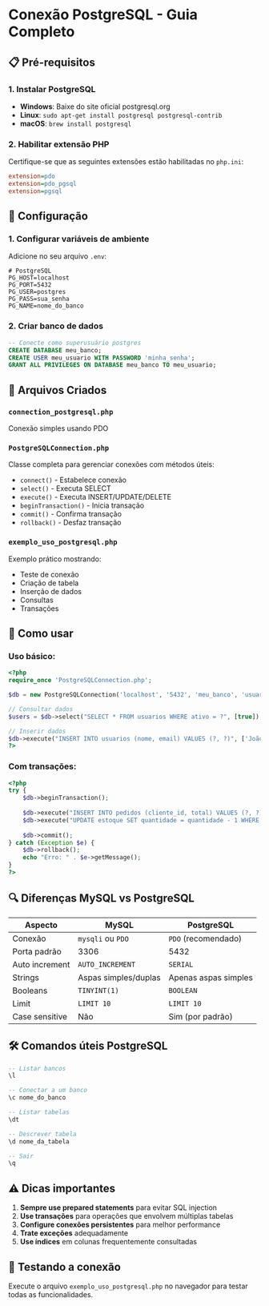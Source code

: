 # Conexão PostgreSQL - Guia Completo

## 📋 Pré-requisitos

### 1. Instalar PostgreSQL
- **Windows**: Baixe do site oficial postgresql.org
- **Linux**: `sudo apt-get install postgresql postgresql-contrib`
- **macOS**: `brew install postgresql`

### 2. Habilitar extensão PHP
Certifique-se que as seguintes extensões estão habilitadas no `php.ini`:
```ini
extension=pdo
extension=pdo_pgsql
extension=pgsql
```

## 🔧 Configuração

### 1. Configurar variáveis de ambiente
Adicione no seu arquivo `.env`:
```env
# PostgreSQL
PG_HOST=localhost
PG_PORT=5432
PG_USER=postgres
PG_PASS=sua_senha
PG_NAME=nome_do_banco
```

### 2. Criar banco de dados
```sql
-- Conecte como superusuário postgres
CREATE DATABASE meu_banco;
CREATE USER meu_usuario WITH PASSWORD 'minha_senha';
GRANT ALL PRIVILEGES ON DATABASE meu_banco TO meu_usuario;
```

## 📁 Arquivos Criados

### `connection_postgresql.php`
Conexão simples usando PDO

### `PostgreSQLConnection.php`
Classe completa para gerenciar conexões com métodos úteis:
- `connect()` - Estabelece conexão
- `select()` - Executa SELECT
- `execute()` - Executa INSERT/UPDATE/DELETE
- `beginTransaction()` - Inicia transação
- `commit()` - Confirma transação
- `rollback()` - Desfaz transação

### `exemplo_uso_postgresql.php`
Exemplo prático mostrando:
- Teste de conexão
- Criação de tabela
- Inserção de dados
- Consultas
- Transações

## 🚀 Como usar

### Uso básico:
```php
<?php
require_once 'PostgreSQLConnection.php';

$db = new PostgreSQLConnection('localhost', '5432', 'meu_banco', 'usuario', 'senha');

// Consultar dados
$users = $db->select("SELECT * FROM usuarios WHERE ativo = ?", [true]);

// Inserir dados
$db->execute("INSERT INTO usuarios (nome, email) VALUES (?, ?)", ['João', 'joao@email.com']);
?>
```

### Com transações:
```php
<?php
try {
    $db->beginTransaction();
    
    $db->execute("INSERT INTO pedidos (cliente_id, total) VALUES (?, ?)", [1, 100.50]);
    $db->execute("UPDATE estoque SET quantidade = quantidade - 1 WHERE produto_id = ?", [5]);
    
    $db->commit();
} catch (Exception $e) {
    $db->rollback();
    echo "Erro: " . $e->getMessage();
}
?>
```

## 🔍 Diferenças MySQL vs PostgreSQL

| Aspecto | MySQL | PostgreSQL |
|---------|-------|------------|
| Conexão | `mysqli` ou `PDO` | `PDO` (recomendado) |
| Porta padrão | 3306 | 5432 |
| Auto increment | `AUTO_INCREMENT` | `SERIAL` |
| Strings | Aspas simples/duplas | Apenas aspas simples |
| Booleans | `TINYINT(1)` | `BOOLEAN` |
| Limit | `LIMIT 10` | `LIMIT 10` |
| Case sensitive | Não | Sim (por padrão) |

## 🛠️ Comandos úteis PostgreSQL

```sql
-- Listar bancos
\l

-- Conectar a um banco
\c nome_do_banco

-- Listar tabelas
\dt

-- Descrever tabela
\d nome_da_tabela

-- Sair
\q
```

## ⚠️ Dicas importantes

1. **Sempre use prepared statements** para evitar SQL injection
2. **Use transações** para operações que envolvem múltiplas tabelas
3. **Configure conexões persistentes** para melhor performance
4. **Trate exceções** adequadamente
5. **Use índices** em colunas frequentemente consultadas

## 🧪 Testando a conexão

Execute o arquivo `exemplo_uso_postgresql.php` no navegador para testar todas as funcionalidades.